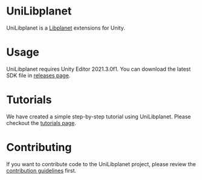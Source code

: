 # UniLibplanet
UniLibplanet is a [Libplanet] extensions for Unity.


# Usage
UniLibplanet requires Unity Editor 2021.3.0f1.
You can download the latest SDK file in [releases page][releases].


# Tutorials
We have created a simple step-by-step tutorial using UniLibplanet.
Please checkout the [tutorials page][tutorials].


# Contributing
If you want to contribute code to the UniLibplanet project,
please review the [contribution guidelines][contributing] first.


[Libplanet]: https://github.com/planetarium/libplanet
[releases]: https://github.com/planetarium/UniLibplanet/releases
[tutorials]: https://github.com/planetarium/UniLibplanet/blob/documentation/docs/tutorials.md
[contributing]: ./CONTRIBUTING.md
